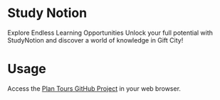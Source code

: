 # Study Notion
Explore Endless
Learning Opportunities
Unlock your full potential with StudyNotion and discover a world of
knowledge in Gift City!

# Usage
Access the [Plan Tours GitHub Project](https://example.com/plan-tours) in your web browser.
